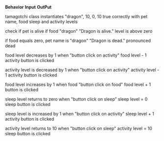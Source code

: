 **Behavior**                              **Input**                     **OutPut**

tamagotchi class instantiates            "dragon", 10, 0, 10           true
correctly with pet name, food
sleep and activity levels

check if pet is alive if food            "dragon"                     "Dragon is alive."
level is above zero

if food equals zero, pet name is          "dragon"                    "Dragon is dead."
pronounced dead             

food level decreases by 1 when            "button click on activity"      food level - 1     
activity button is clicked  

activity level is decreased by 1 when     "button click on activity"      activity level - 1
activity button is clicked  

food level increases by 1 when food       "button click on food"          food level + 1
button is clicked

sleep level returns to zero when        "button click on sleep"         sleep level = 0
sleep button is clicked

sleep level is increased by 1 when         "button click on activity"    sleep level + 1
activity button is clicked    

activity level returns to 10 when       "button click on sleep"         activity level = 10
sleep button is clicked
